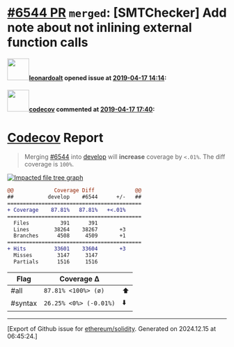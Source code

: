 # [\#6544 PR](https://github.com/ethereum/solidity/pull/6544) `merged`: [SMTChecker] Add note about not inlining external function calls

#### <img src="https://avatars.githubusercontent.com/u/504195?u=ce2facd14af9fd474ebff49f0d44891f56f7500f&v=4" width="50">[leonardoalt](https://github.com/leonardoalt) opened issue at [2019-04-17 14:14](https://github.com/ethereum/solidity/pull/6544):



#### <img src="https://avatars.githubusercontent.com/in/254?v=4" width="50">[codecov](https://github.com/apps/codecov) commented at [2019-04-17 17:40](https://github.com/ethereum/solidity/pull/6544#issuecomment-484190748):

# [Codecov](https://codecov.io/gh/ethereum/solidity/pull/6544?src=pr&el=h1) Report
> Merging [#6544](https://codecov.io/gh/ethereum/solidity/pull/6544?src=pr&el=desc) into [develop](https://codecov.io/gh/ethereum/solidity/commit/4509e8efbb64637df26e5d072a289b57d600b5ec?src=pr&el=desc) will **increase** coverage by `<.01%`.
> The diff coverage is `100%`.

[![Impacted file tree graph](https://codecov.io/gh/ethereum/solidity/pull/6544/graphs/tree.svg?width=650&token=87PGzVEwU0&height=150&src=pr)](https://codecov.io/gh/ethereum/solidity/pull/6544?src=pr&el=tree)

```diff
@@             Coverage Diff             @@
##           develop    #6544      +/-   ##
===========================================
+ Coverage    87.81%   87.81%   +<.01%     
===========================================
  Files          391      391              
  Lines        38264    38267       +3     
  Branches      4508     4509       +1     
===========================================
+ Hits         33601    33604       +3     
  Misses        3147     3147              
  Partials      1516     1516
```

| Flag | Coverage Δ | |
|---|---|---|
| #all | `87.81% <100%> (ø)` | :arrow_up: |
| #syntax | `26.25% <0%> (-0.01%)` | :arrow_down: |


-------------------------------------------------------------------------------



[Export of Github issue for [ethereum/solidity](https://github.com/ethereum/solidity). Generated on 2024.12.15 at 06:45:24.]
